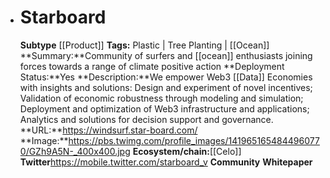 - # Starboard
  **Subtype** [[Product]]
  **Tags:** Plastic | Tree Planting | [[Ocean]]
  **Summary:**Community of surfers and [[ocean]] enthusiasts joining forces towards a range of climate positive action
  **Deployment Status:**Yes
  **Description:**We empower Web3 [[Data]] Economies with insights and solutions: Design and experiment of novel incentives; Validation of economic robustness through modeling and simulation; Deployment and optimization of Web3 infrastructure and applications; Analytics and solutions for decision support and governance.
  **URL:**https://windsurf.star-board.com/
  **Image:**https://pbs.twimg.com/profile_images/1419651654844960770/GZh9A5N-_400x400.jpg
  **Ecosystem/chain:**[[Celo]]
  **Twitter**https://mobile.twitter.com/starboard_v
  **Community**
  **Whitepaper**